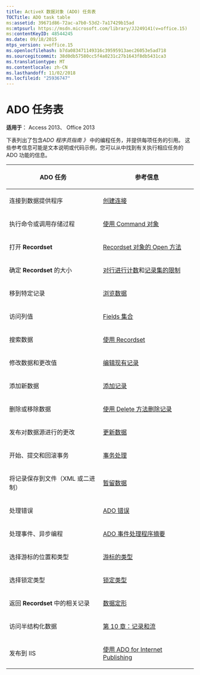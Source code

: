 ```yaml
---
title: ActiveX 数据对象 (ADO) 任务表
TOCTitle: ADO task table
ms:assetid: 39671d86-72ac-a7b0-53d2-7a17429b15ad
ms:mtpsurl: https://msdn.microsoft.com/library/JJ249141(v=office.15)
ms:contentKeyID: 48544245
ms.date: 09/18/2015
mtps_version: v=office.15
ms.openlocfilehash: b7da083471149316c39595913aec26053e5ad718
ms.sourcegitcommit: 38d0db57580cc5f4a0231c27b1643f8db5431ca3
ms.translationtype: MT
ms.contentlocale: zh-CN
ms.lasthandoff: 11/02/2018
ms.locfileid: "25936747"
---
```

# <a name="ado-task-table"></a>ADO 任务表

**适用于**： Access 2013、 Office 2013

下表列出了包含*ADO 程序员指南 》* 中的编程任务，并提供每项任务的引用。 这些参考信息可能是文本说明或代码示例，您可以从中找到有关执行相应任务的 ADO 功能的信息。

<table>
<colgroup>
<col style="width: 50%" />
<col style="width: 50%" />
</colgroup>
<thead>
<tr class="header">
<th><p>ADO 任务</p></th>
<th><p>参考信息</p></th>
</tr>
</thead>
<tbody>
<tr class="odd">
<td><p>连接到数据提供程序</p></td>
<td><p><a href="making-a-connection.md">创建连接</a></p></td>
</tr>
<tr class="even">
<td><p>执行命令或调用存储过程</p></td>
<td><p><a href="using-the-command-object-access.md">使用 Command 对象</a></p></td>
</tr>
<tr class="odd">
<td><p>打开 <strong>Recordset</strong></p></td>
<td><p><a href="open-method-ado-recordset.md">Recordset 对象的 Open 方法</a></p></td>
</tr>
<tr class="even">
<td><p>确定 <strong>Recordset</strong> 的大小</p></td>
<td><p><a href="counting-rows.md">对行进行计数</a>和<a href="the-limits-of-a-recordset.md">记录集的限制</a></p></td>
</tr>
<tr class="odd">
<td><p>移到特定记录</p></td>
<td><p><a href="navigating-through-the-data.md">浏览数据</a></p></td>
</tr>
<tr class="even">
<td><p>访问列值</p></td>
<td><p><a href="the-fields-collection.md">Fields 集合</a></p></td>
</tr>
<tr class="odd">
<td><p>搜索数据</p></td>
<td><p><a href="working-with-recordsets.md">使用 Recordset</a></p></td>
</tr>
<tr class="even">
<td><p>修改数据和更改值</p></td>
<td><p><a href="editing-existing-records.md">编辑现有记录</a></p></td>
</tr>
<tr class="odd">
<td><p>添加新数据</p></td>
<td><p><a href="adding-records.md">添加记录</a></p></td>
</tr>
<tr class="even">
<td><p>删除或移除数据</p></td>
<td><p><a href="deleting-records-using-the-delete-method.md">使用 Delete 方法删除记录</a></p></td>
</tr>
<tr class="odd">
<td><p>发布对数据源进行的更改</p></td>
<td><p><a href="updating-data.md">更新数据</a></p></td>
</tr>
<tr class="even">
<td><p>开始、提交和回滚事务</p></td>
<td><p><a href="transaction-processing.md">事务处理</a></p></td>
</tr>
<tr class="odd">
<td><p>将记录保存到文件（XML 或二进制）</p></td>
<td><p><a href="persisting-data.md">暂留数据</a></p></td>
</tr>
<tr class="even">
<td><p>处理错误</p></td>
<td><p><a href="ado-errors.md">ADO 错误</a></p></td>
</tr>
<tr class="odd">
<td><p>处理事件、异步编程</p></td>
<td><p><a href="ado-event-handler-summary.md">ADO 事件处理程序摘要</a></p></td>
</tr>
<tr class="even">
<td><p>选择游标的位置和类型</p></td>
<td><p><a href="types-of-cursors.md">游标的类型</a></p></td>
</tr>
<tr class="odd">
<td><p>选择锁定类型</p></td>
<td><p><a href="types-of-locks.md">锁定类型</a></p></td>
</tr>
<tr class="even">
<td><p>返回 <strong>Recordset</strong> 中的相关记录</p></td>
<td><p><a href="data-shaping.md">数据定形</a></p></td>
</tr>
<tr class="odd">
<td><p>访问半结构化数据</p></td>
<td><p><a href="chapter-10-records-and-streams.md">第 10 章：记录和流</a></p></td>
</tr>
<tr class="even">
<td><p>发布到 IIS</p></td>
<td><p><a href="using-ado-for-internet-publishing.md">使用 ADO for Internet Publishing</a></p></td>
</tr>
</tbody>
</table>

